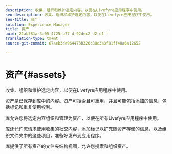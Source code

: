 ```yaml
---
description: 收集、组织和维护选定内容，以便在Livefyre应用程序中使用。
seo-description: 收集、组织和维护选定内容，以便在Livefyre应用程序中使用。
seo-title: 资产
solution: Experience Manager
title: 资产
uuid: 21ab781a-3a05-4725-b77 d-92dec2 d2 e1 f
translation-type: tm+mt
source-git-commit: 67aeb3de964473b326c88c3a3f81ff48a6a12652

---
```



# 资产{#assets}

收集、组织和维护选定内容，以便在Livefyre应用程序中使用。

资产是已保存到库中的内容。资产可搜索且可重用，并且可能包括添加的信息，包括标记和重复使用权利。

库允许您将选定内容组织和管理为资产，以便在所有Livefyre应用程序中使用。

库还允许您请求使用收集的社交内容，添加标记以扩充随资产存储的信息，以及组织文件夹中的这些项目，准备好发布到应用程序。

库提供了所有资产的文件夹结构视图，允许您搜索和组织资产。
